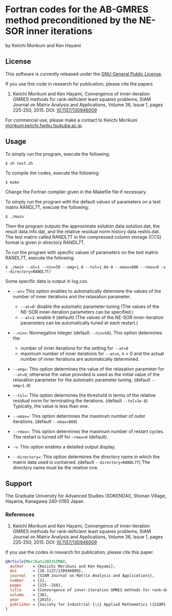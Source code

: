 # Fortran codes for the AB-GMRES method preconditioned by the NE-SOR inner iterations

by Keiichi Morikuni and Ken Hayami

## License

This software is currently released under the [GNU General Public License](http://www.gnu.org/copyleft/gpl.html).

If you use this code in research for publication, please cite the papers

1. Keiichi Morikuni and Ken Hayami, Convergence of inner-iteration GMRES methods for rank-deficient least squares problems, SIAM Journal on Matrix Analysis and Applications, Volume 36, Issue 1, pages 225-250, 2015. DOI: [10.1137/130946009](https://doi.org/10.1137/130946009)

For commercial use, please make a contact to
Keiichi Morikuni [morikuni.keiichi.fw@u.tsukuba.ac.jp](mailto:morikuni.keiichi.fw@u.tsukuba.ac.jp).


## Usage

To simply run the program, execute the following:

```
$ sh test.sh
```

To compile the codes, execute the following:

```shell
$ make
```

Change the Fortran compiler given in the Makefile file if necessary.

To simply run the program with the default values of parameters on a test matrix RANDL7T, execute the following:

```shell
$ ./main 
```
Then the program outputs the approximate solution data solution.dat, the result data info.dat, and the relative residual norm history data reshis.dat.
The test matrix called RANDL7T in the compressed column storage (CCS) format is given in directory RANDL7T.

To run the program with specific values of parameters on the test matrix RANDL7T, execute the following:

```shell
$ ./main --at=1 --nin=50 --omg=1.0 --tol=1.0e-8 --omax=800 --rmax=0 -v --directory=RANDL7T/
```

Some specific data is output in log.csv.

- `--at=`
This option enables to automatically determine the values of the number of inner iterations and the relaxation parameter. 
	- `--at=0`: disable the automatic parameter tuning (The values of the NE-SOR inner-iteration parameters can be specified.)
	- `--at=1`: enable it (default) (The values of the NE-SOR inner-iteration parameters can be automatically tuned at each restart.)

- `--nin=`: Nonnegative integer (default `--nin=50`).
This option determines the  
	- number of inner iterations for the setting for `--at=0`
	- maximum number of inner iterations for `--at=n`, n > 0 and the actual number of inner iterations are automatically determined.

- `--omg=`: This option determines the value of the relaxation parameter for `--at=0`; otherwise the value provided is used as the initial value of the relaxation parameter for the automatic parameter tuning. (default `--omg=1.0`)

- `--tol=`: This option determines the threshold in terms of the relative residual norm for terminating the iterations. (default `--tol=1e-8`) Typically, the value is less than one.

- `--omax=`: This option determines the maximum number of outer iterations. (default `--omax=800`)

- `--rmax=`: This option determines the maximum number of restart cycles. The restart is turned off for `—rmax=0` (default).

- `-v`: This option enables a detailed output display.  

- `--directory=`: This option determines the directory name in which the matrix data used is contained. (default `--directory=RANDL7T`)
The directory name must be the relative one.

## Support

The Graduate University for Advanced Studies (SOKENDAI), Shonan Village, Hayama, Kanagawa 240-0193 Japan


### References

1. Keiichi Morikuni and Ken Hayami, Convergence of inner-iteration GMRES methods for rank-deficient least squares problems, SIAM Journal on Matrix Analysis and Applications, Volume 36, Issue 1, pages 225-250, 2015. DOI: [10.1137/130946009](https://doi.org/10.1137/130946009)

If you use the codes in research for publication, please cite this paper.

```bibtex
@Article{Morikuni2021SIMAX,
  author    = {Keiichi Morikuni and Ken Hayami},
  doi       = {10.1137/130946009},
  journal   = {SIAM Journal on Matrix Analysis and Applications},
  number    = {1},
  pages     = {225--250},
  title     = {Convergence of inner-iteration GMRES methods for rank-deficient least squares problems},
  volume    = {36},
  year      = {2015},
  publisher = {Society for Industrial {\&} Applied Mathematics ({SIAM})},
}
```


